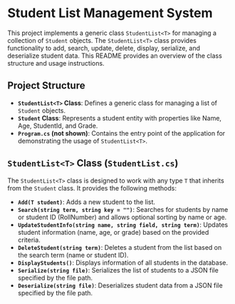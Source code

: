 # Student List Management System

This project implements a generic class `StudentList<T>` for managing a collection of `Student` objects. The `StudentList<T>` class provides functionality to add, search, update, delete, display, serialize, and deserialize student data. This README provides an overview of the class structure and usage instructions.

## Project Structure

- **`StudentList<T>` Class**: Defines a generic class for managing a list of `Student` objects.
- **`Student` Class**: Represents a student entity with properties like Name, Age, StudentId, and Grade.
- **`Program.cs` (not shown)**: Contains the entry point of the application for demonstrating the usage of `StudentList<T>`.

## `StudentList<T>` Class (`StudentList.cs`)

The `StudentList<T>` class is designed to work with any type `T` that inherits from the `Student` class. It provides the following methods:

- **`Add(T student)`**: Adds a new student to the list.
- **`Search(string term, string key = "")`**: Searches for students by name or student ID (RollNumber) and allows optional sorting by name or age.
- **`UpdateStudentInfo(string name, string field, string term)`**: Updates student information (name, age, or grade) based on the provided criteria.
- **`DeleteStudent(string term)`**: Deletes a student from the list based on the search term (name or student ID).
- **`DisplayStudents()`**: Displays information of all students in the database.
- **`Serialize(string file)`**: Serializes the list of students to a JSON file specified by the file path.
- **`Deserialize(string file)`**: Deserializes student data from a JSON file specified by the file path.

